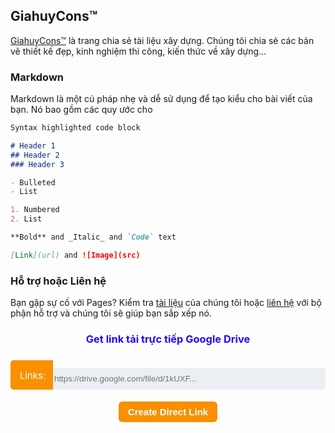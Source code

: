 ## GiahuyCons™

[GiahuyCons™](https://www.giahuy.net/) là trang chia sẻ tài liệu xây dựng. Chúng tôi chia sẻ các bản vẽ thiết kế đẹp, kinh nghiệm thi công, kiến thức về xây dựng...

### Markdown

Markdown là một cú pháp nhẹ và dễ sử dụng để tạo kiểu cho bài viết của bạn. Nó bao gồm các quy ước cho

```markdown
Syntax highlighted code block

# Header 1
## Header 2
### Header 3

- Bulleted
- List

1. Numbered
2. List

**Bold** and _Italic_ and `Code` text

[Link](url) and ![Image](src)
```
### Hỗ trợ hoặc Liên hệ

Bạn gặp sự cố với Pages? Kiểm tra [tài liệu](https://demo.giahuy.net/) của chúng tôi hoặc [liên hệ](https://www.giahuy.net/contact) với bộ phận hỗ trợ và chúng tôi sẽ giúp bạn sắp xếp nó.

<h3 style='text-align: center;'><span style='color: #2b00fe;'>Get link tải trực tiếp Google Drive</span></h3>
<div class='generator-gdrive'>
  <div class='form-gdrive input'>
    <input name='gdrive' id='driveID' placeholder='https://drive.google.com/file/d/1kUXF...' type='text'/>
  </div>
  <br>
  <div class='tombol-get'>
    <button id='get-button'>Create Direct Link</button>
  </div>
  <div class='form-gdrive output'>
    <input name='gdrive' id='output' placeholder='https://drive.google.com/file/d/0Bz4YdwRI3rnCMFRoTmtSS0M1VHM/view?usp=sharing' type='text' readonly='readonly'/>
  </div>
  <br>
  <div class='tombol-copy-reset'>
    <div id='text-keterangan'></div>
    <button id='copy'>Copy Link</button>
    <button id='download'>Download</button>
    <button id='reset'>Reset</button>
  </div>
</div>

<style>.generator-gdrive{position:relative;display:block;margin:auto;padding:20px 0;max-width:800px;text-align:center;font-family:-apple-system,BlinkMacSystemFont,"Segoe UI",Roboto,"Helvetica Neue",Arial,sans-serif,"Apple Color Emoji","Segoe UI Emoji","Segoe UI Symbol";line-height:1.3}
.form-gdrive{position:relative;display:block}
.form-gdrive.output,.tombol-copy-reset{display:none}
.form-gdrive label{position:relative;display:block;margin:20px 0;font-size:16px;font-weight:600;color:#444}
.form-gdrive span{position:relative;display:block;margin-bottom:10px;font-size:12px;color:#444}
.form-gdrive input{position:relative;display:block;margin:auto;padding:10px 15px;width:calc(100% - 30px);background:#ebeff3;color:#444;border:none;outline:none;border-radius:5px}
.form-gdrive input:focus,.form-gdrive input:hover{background:#fff;border:1px solid #ebeff3}
.form-gdrive:after{position:absolute;content:"";left:0;bottom:0;background:#f89000;color:#fff;padding:10px 12px 7px 15px;border-radius:5px 0 0 5px;font-size:15px;line-height:2;z-index:2}
.form-gdrive.input input{width:100%;padding:10px 15px 10px 70px}
.form-gdrive.output input{width:100%;padding:10px 15px 10px 70px}
.form-gdrive.input:after{content:"Links:"}
.form-gdrive.output:after{content:"Links:"}
button#get-button{color:#fff;background-color:#f89000;display:inline-block;text-align:center;cursor:pointer;outline:none;border:none;border-radius:6px;font-size:15px;font-weight:bold;padding:8px 15px;margin:0 auto}
button#copy,button#download,button#reset{color:#fff;background-color:#f89000;display:inline-block;text-align:center;cursor:pointer;outline:none;border:none;border-radius:6px;font-size:14px;font-weight:bold;padding:8px 15px;margin:0 auto}</style>

<script>
//<![CDATA[
function getButton(){
    var input = document.getElementById("driveID").value,
        drive = input.indexOf("google.com");
    if (-1 != drive) {
        var textd = input.indexOf("d/"),
            textEdit = input.indexOf("/edit"),
            driveID = input.slice(textd + 2, textEdit),
            output = "https://docs.google.com/$type/d/" + driveID + "/export?format=pdf";
        -1 !== input.indexOf("document")
            ? (output = output.replace("$type", "document").split("pdf").join("docx"))
            : -1 !== input.indexOf("spreadsheet")
            ? (output = output.replace("$type", "spreadsheets").split("pdf").join("xlsx"))
            : -1 !== input.indexOf("presentation")
            ? (output = "https://drive.google.com/uc?export=download&id=" + (driveID = input.slice(textd + 2, textEdit)))
            : ((textEdit = input.indexOf("/view")), (output = "https://drive.google.com/uc?export=download&id=" + (driveID = input.slice(textd + 2, textEdit))));
      document.getElementById("output").value = output;
      document.querySelector(".input").style.display = "none";
      document.querySelector(".output").style.display = "block";
      document.querySelector(".tombol-copy-reset").style.display = "block";
      document.getElementById("get-button").style.display = "none";
    } else {
      document.getElementById("driveID").value = "Url không khớp với định dạng";
    }
  }
  function copy(){
    document.getElementById("output").select();
    document.execCommand('copy');
    document.getElementById("text-keterangan").innerHTML = "Đã sao chép liên kết thành công";
    document.getElementById("text-keterangan").style.margin = "10px 0";
  }
  function download(){
    var linkUnduh = document.getElementById("output").value;
    window.open(linkUnduh,'_blank');
  }
  function reset(){
    window.location.href = window.location.href;
  }
  window.onload = function() {
    document.getElementById("driveID").focus(), document.getElementById("get-button").onclick = getButton, document.getElementById("copy").onclick = copy, document.getElementById("download").onclick = download, document.getElementById("reset").onclick = reset;
  };
//]]>
</script>

